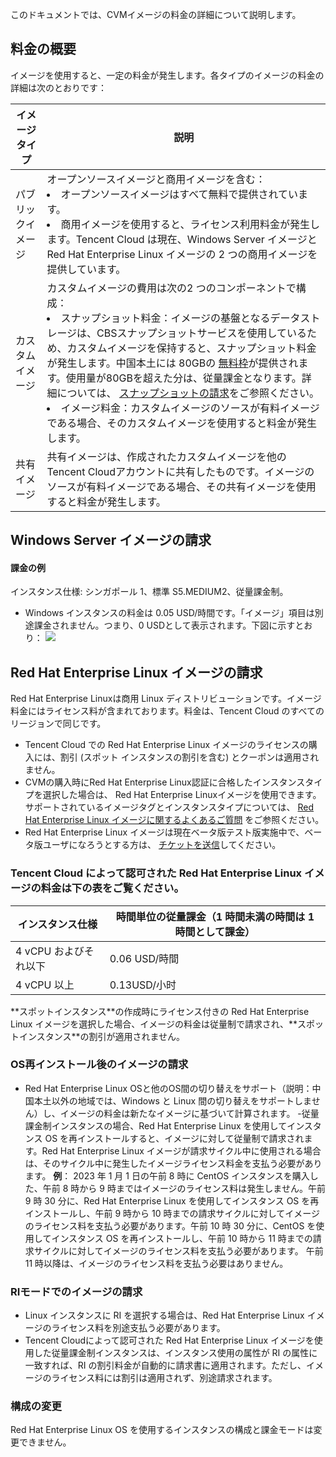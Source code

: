 このドキュメントでは、CVMイメージの料金の詳細について説明します。

## 料金の概要
イメージを使用すると、一定の料金が発生します。各タイプのイメージの料金の詳細は次のとおりです：
<table class="tg">
<thead>
  <tr>
    <th width="10%">イメージタイプ</th>
    <th width="90%">説明</th>
  </tr>
</thead>
<tbody>
  <tr>
    <td class="tg-0pky">パブリックイメージ</td>
    <td class="tg-0pky">オープンソースイメージと商用イメージを含む：<br><li>オープンソースイメージはすべて無料で提供されています。</li><li>商用イメージを使用すると、ライセンス利用料金が発生します。Tencent Cloud は現在、Windows Server イメージと Red Hat Enterprise Linux イメージの 2 つの商用イメージを提供しています。</td></li>
  </tr>
  <tr>
    <td class="tg-0pky">カスタム イメージ</td>
    <td class="tg-0pky">カスタムイメージの費用は次の2 つのコンポーネントで構成：<br><li>スナップショット料金：イメージの基盤となるデータストレージは、CBSスナップショットサービスを使用しているため、カスタムイメージを保持すると、スナップショット料金が発生します。中国本土には 80GBの <a href="https://intl.cloud.tencent.com/document/product/362/32415">無料枠</a>が提供されます。使用量が80GBを超えた分は、従量課金となります。詳細については、 <a href="https://intl.cloud.tencent.com/document/product/362/32415">スナップショットの請求</a>をご参照ください。</li><li>イメージ料金：カスタムイメージのソースが有料イメージである場合、そのカスタムイメージを使用すると料金が発生します。</li></td>
  </tr>
  <tr>
    <td class="tg-0pky">共有イメージ</td>
    <td class="tg-0pky">共有イメージは、作成されたカスタムイメージを他のTencent Cloudアカウントに共有したものです。イメージのソースが有料イメージである場合、その共有イメージを使用すると料金が発生します。</td>
  </tr>
</tbody>
</table>

<span id="redhat"></span>

## Windows Server イメージの請求
#### 課金の例

インスタンス仕様: シンガポール 1、標準 S5.MEDIUM2、従量課金制。
- Windows インスタンスの料金は 0.05 USD/時間です。「イメージ」項目は別途課金されません。つまり、0 USDとして表示されます。下図に示すとおり：
![](https://qcloudimg.tencent-cloud.cn/raw/af8b0002847ce5f1542a90a1990e27ce.png)


## Red Hat Enterprise Linux イメージの請求
Red Hat Enterprise Linuxは商用 Linux ディストリビューションです。イメージ料金にはライセンス料が含まれております。料金は、Tencent Cloud のすべてのリージョンで同じです。
<dx-alert infotype="explain" title="">
- Tencent Cloud での Red Hat Enterprise Linux イメージのライセンスの購入には、割引 (スポット インスタンスの割引を含む) とクーポンは適用されません。
- CVMの購入時にRed Hat Enterprise Linux認証に合格したインスタンスタイプを選択した場合は、 Red Hat Enterprise Linuxイメージを使用できます。サポートされているイメージタグとインスタンスタイプについては、 [Red Hat Enterprise Linux イメージに関するよくあるご質問](https://www.tencentcloud.com/document/product/213/55135)
をご参照ください。
- Red Hat Enterprise Linux イメージは現在ベータ版テスト版実施中で、ベータ版ユーザになろうとする方は、 [チケットを送信](https://console.tencentcloud.com/workorder/category)してください。
</dx-alert>

###  Tencent Cloud によって認可された Red Hat Enterprise Linux イメージの料金は下の表をご覧ください。

| ‍インスタンス仕様 | 時間単位の従量課金（1 時間未満の時間は 1 時間として課金）|
|---------|---------|
| 4 vCPU およびそれ以下 |0.06 USD/時間 |
| 4 vCPU 以上 | 0.13USD/小时 |

<dx-alert infotype="explain" title="">
**スポットインスタンス**の作成時にライセンス付きの Red Hat Enterprise Linux イメージを選択した場合、イメージの料金は従量制で請求され、**スポットインスタンス**の割引が適用されません。
</dx-alert>

### OS再インストール後のイメージの請求
-  Red Hat Enterprise Linux OSと他のOS間の切り替えをサポート（説明：中国本土以外の地域では、Windows と Linux 間の切り替えをサポートしません）し、イメージの料金は新たなイメージに基づいて計算されます。‍
-従量課金制インスタンスの場合、Red Hat Enterprise Linux を使用してインスタンス OS を再インストールすると、イメージに対して従量制で請求されます。Red Hat Enterprise Linux イメージが請求サイクル中に使用される場合は、そのサイクル中に発生したイメージライセンス料金を支払う必要があります。
**例**：
2023 年 1 月 1 日の午前 8 時に CentOS インスタンスを購入した、午前 8 時から 9 時まではイメージのライセンス料は発生しません。午前 9 時 30 分に、Red Hat Enterprise Linux を使用してインスタンス OS を再インストールし、午前 9 時から 10 時までの請求サイクルに対してイメージのライセンス料を支払う必要があります。午前 10 時 30 分に、CentOS を使用してインスタンス OS を再インストールし、午前 10 時から 11 時までの請求サイクルに対してイメージのライセンス料を支払う必要があります。 午前 11 時以降は、イメージのライセンス料を支払う必要はありません。

### RIモードでのイメージの請求
- Linux インスタンスに RI を選択する場合は、Red Hat Enterprise Linux イメージのライセンス料を別途支払う必要があります。
- Tencent Cloudによって認可された Red Hat Enterprise Linux イメージを使用した従量課金制インスタンスは、インスタンス使用の属性が RI の属性に一致すれば、RI の割引料金が自動的に請求書に適用されます。ただし、イメージのライセンス料には割引は適用されず、別途請求されます。


### 構成の変更

Red Hat Enterprise Linux OS を使用するインスタンスの構成と課金モードは変更できません。



